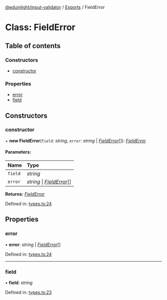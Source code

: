 [@eduinlight/input-validator](../README.md) / [Exports](../modules.md) / FieldError

# Class: FieldError

## Table of contents

### Constructors

- [constructor](fielderror.md#constructor)

### Properties

- [error](fielderror.md#error)
- [field](fielderror.md#field)

## Constructors

### constructor

\+ **new FieldError**(`field`: *string*, `error`: *string* \| [*FieldError*](fielderror.md)[]): [*FieldError*](fielderror.md)

#### Parameters:

Name | Type |
:------ | :------ |
`field` | *string* |
`error` | *string* \| [*FieldError*](fielderror.md)[] |

**Returns:** [*FieldError*](fielderror.md)

Defined in: [types.ts:24](https://github.com/eduinlight/input-validator/blob/8cd5ba9/src/types.ts#L24)

## Properties

### error

• **error**: *string* \| [*FieldError*](fielderror.md)[]

Defined in: [types.ts:24](https://github.com/eduinlight/input-validator/blob/8cd5ba9/src/types.ts#L24)

___

### field

• **field**: *string*

Defined in: [types.ts:23](https://github.com/eduinlight/input-validator/blob/8cd5ba9/src/types.ts#L23)

